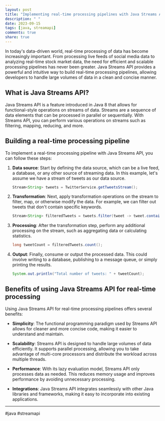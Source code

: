 ```yaml
---
layout: post
title: "Implementing real-time processing pipelines with Java Streams API"
description: " "
date: 2023-09-15
tags: [java, streamapi]
comments: true
share: true
---
```


In today's data-driven world, real-time processing of data has become increasingly important. From processing live feeds of social media data to analyzing real-time stock market data, the need for efficient and scalable processing pipelines has never been greater. Java Streams API provides a powerful and intuitive way to build real-time processing pipelines, allowing developers to handle large volumes of data in a clean and concise manner.

## What is Java Streams API?

Java Streams API is a feature introduced in Java 8 that allows for functional-style operations on streams of data. Streams are a sequence of data elements that can be processed in parallel or sequentially. With Streams API, you can perform various operations on streams such as filtering, mapping, reducing, and more.

## Building a real-time processing pipeline

To implement a real-time processing pipeline with Java Streams API, you can follow these steps:

1. **Data source**: Start by defining the data source, which can be a live feed, a database, or any other source of streaming data. In this example, let's assume we have a stream of tweets as our data source.

   ```java
   Stream<String> tweets = TwitterService.getTweetsStream();
   ```

2. **Transformation**: Next, apply transformation operations on the stream to filter, map, or otherwise modify the data. For example, we can filter out tweets that don't contain specific keywords.

   ```java
   Stream<String> filteredTweets = tweets.filter(tweet -> tweet.contains("#java"));
   ```

3. **Processing**: After the transformation step, perform any additional processing on the stream, such as aggregating data or calculating statistics.

   ```java
   long tweetCount = filteredTweets.count();
   ```

4. **Output**: Finally, consume or output the processed data. This could involve writing to a database, publishing to a message queue, or simply printing the results.

   ```java
   System.out.println("Total number of tweets: " + tweetCount);
   ```

## Benefits of using Java Streams API for real-time processing

Using Java Streams API for real-time processing pipelines offers several benefits:

- **Simplicity**: The functional programming paradigm used by Streams API allows for cleaner and more concise code, making it easier to understand and maintain.

- **Scalability**: Streams API is designed to handle large volumes of data efficiently. It supports parallel processing, allowing you to take advantage of multi-core processors and distribute the workload across multiple threads.

- **Performance**: With its lazy evaluation model, Streams API only processes data as needed. This reduces memory usage and improves performance by avoiding unnecessary processing.

- **Integrations**: Java Streams API integrates seamlessly with other Java libraries and frameworks, making it easy to incorporate into existing applications.

---

#java #streamapi